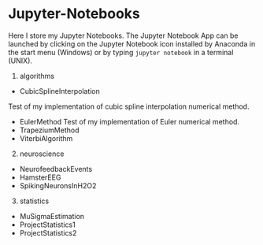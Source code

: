 # Jupyter-Notebooks

Here I store my Jupyter Notebooks. The Jupyter Notebook App can be launched by clicking on the Jupyter Notebook icon installed by Anaconda in the start menu (Windows) or by typing `jupyter notebook` in a terminal (UNIX).

1. algorithms
 - CubicSplineInterpolation
 
 Test of my implementation of cubic spline interpolation numerical method.
 
 - EulerMethod
 Test of my implementation of Euler  numerical method.
 - TrapeziumMethod
 - ViterbiAlgorithm

2. neuroscience
 - NeurofeedbackEvents
 - HamsterEEG
 - SpikingNeuronsInH2O2

3. statistics
 - MuSigmaEstimation
 - ProjectStatistics1
 - ProjectStatistics2
